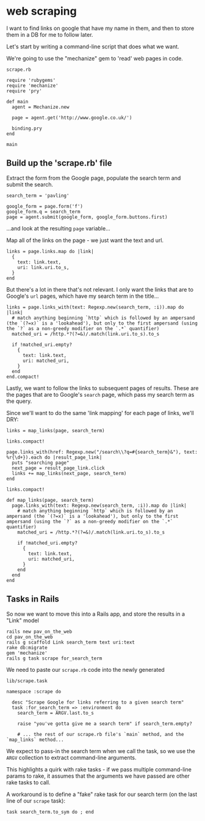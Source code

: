 # web scraping

I want to find links on google that have my name in them, and then to store them in a DB for me to follow later.

Let's start by writing a command-line script that does what we want.

We're going to use the "mechanize" gem to 'read' web pages in code.

`scrape.rb`

    require 'rubygems'
    require 'mechanize'
    require 'pry'

    def main
      agent = Mechanize.new

      page = agent.get('http://www.google.co.uk/')

      binding.pry
    end

    main


## Build up the 'scrape.rb' file

Extract the form from the Google page, populate the search term and submit the search.

    search_term = 'pavling'

    google_form = page.form('f')
    google_form.q = search_term
    page = agent.submit(google_form, google_form.buttons.first)

...and look at the resulting `page` variable...


Map all of the links on the page - we just want the text and url.

    links = page.links.map do |link|
      {
        text: link.text,
        uri: link.uri.to_s,
      }
    end


But there's a lot in there that's not relevant. I only want the links that are to Google's `url` pages, which have my search term in the title...

    links = page.links_with(text: Regexp.new(search_term, :i)).map do |link|
      # match anything beginning `http` which is followed by an ampersand (the `(?=x)` is a 'lookahead'), but only to the first ampersand (using the `?` as a non-greedy modifier on the `.*` quantifier)
      matched_uri = /http.*?(?=&)/.match(link.uri.to_s).to_s

      if !matched_uri.empty?
        {
          text: link.text,
          uri: matched_uri,
        }
      end
    end.compact!

Lastly, we want to follow the links to subsequent pages of results. These are the pages that are to Google's `search` page, which pass my search term as the query.

Since we'll want to do the same 'link mapping' for each page of links, we'll DRY:

    links = map_links(page, search_term)

    links.compact!

    page.links_with(href: Regexp.new("/search\\?q=#{search_term}&"), text: %r{\d+}).each do |result_page_link|
      puts "searching page"
      next_page = result_page_link.click
      links += map_links(next_page, search_term)
    end

    links.compact!

    def map_links(page, search_term)
      page.links_with(text: Regexp.new(search_term, :i)).map do |link|
        # match anything beginning `http` which is followed by an ampersand (the `(?=x)` is a 'lookahead'), but only to the first ampersand (using the `?` as a non-greedy modifier on the `.*` quantifier)
        matched_uri = /http.*?(?=&)/.match(link.uri.to_s).to_s

        if !matched_uri.empty?
          {
            text: link.text,
            uri: matched_uri,
          }
        end
      end
    end
    

## Tasks in Rails

So now we want to move this into a Rails app, and store the results in a "Link" model

    rails new pav_on_the_web
    cd pav_on_the_web
    rails g scaffold Link search_term text uri:text
    rake db:migrate
    gem 'mechanize'
    rails g task scrape for_search_term


We need to paste our `scrape.rb` code into the newly generated 


`lib/scrape.task`

    namespace :scrape do

      desc "Scrape Google for links referring to a given search term"
      task :for_search_term => :environment do
        search_term = ARGV.last.to_s

        raise "you've gotta give me a search term" if search_term.empty?

        # ... the rest of our scrape.rb file's `main` method, and the `map_links` method...

We expect to pass-in the search term when we call the task, so we use the `ARGV` collection to extract command-line arguments.

This highlights a quirk with rake tasks - if we pass multiple command-line params to rake, it assumes that the arguments we have passed are other rake tasks to call.

A workaround is to define a "fake" rake task for our search term (on the last line of our `scrape` task):

    task search_term.to_sym do ; end












